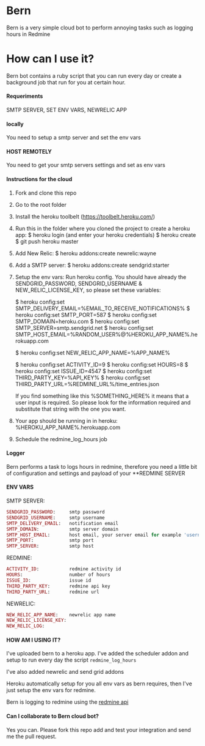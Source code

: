 # Bern
Bern is a very simple cloud bot to perform annoying tasks such as logging hours in Redmine

# How can I use it?

Bern bot contains a ruby script that you can run every day or create a
background job that run for you at certain hour.

#### Requeriments

  SMTP SERVER, SET ENV VARS, NEWRELIC APP

#### locally

You need to setup a smtp server and set the env vars

#### HOST REMOTELY

You need to get your smtp servers settings and set as env vars


#### Instructions for the cloud

1. Fork and clone this repo
2. Go to the root folder
3. Install the heroku toolbelt (https://toolbelt.heroku.com/)
4. Run this in the folder where you cloned the project to create a heroku app:
    $ heroku login (and enter your heroku credentials)
    $ heroku create
    $ git push heroku master
5. Add New Relic:
    $ heroku addons:create newrelic:wayne
6. Add a SMTP server:
    $ heroku addons:create sendgrid:starter
7. Setup the env vars:
    Run heroku config. You should have already the SENDGRID_PASSWORD, SENDGRID_USERNAME & NEW_RELIC_LICENSE_KEY, so please set these variables:

    $ heroku config:set SMTP_DELIVERY_EMAIL=%EMAIL_TO_RECEIVE_NOTIFICATIONS%
    $ heroku config:set SMTP_PORT=587
    $ heroku config:set SMTP_DOMAIN=heroku.com
    $ heroku config:set SMTP_SERVER=smtp.sendgrid.net
    $ heroku config:set SMTP_HOST_EMAIL=%RANDOM_USER%@%HEROKU_APP_NAME%.herokuapp.com

    $ heroku config:set NEW_RELIC_APP_NAME=%APP_NAME%

    $ heroku config:set ACTIVITY_ID=9
    $ heroku config:set HOURS=8
    $ heroku config:set ISSUE_ID=4547
    $ heroku config:set THIRD_PARTY_KEY=%API_KEY%
    $ heroku config:set THIRD_PARTY_URL=%REDMINE_URL%/time_entries.json

    If you find something like this %SOMETHING_HERE% it means that a user input is required.
    So please look for the information required and substitute that string with the one you want.
7. Your app should be running in in heroku: %HEROKU_APP_NAME%.herokuapp.com
8. Schedule the redmine_log_hours job


#### Logger

Bern performs a task to logs hours in redmine, therefore you need a little bit of
configuration and settings and payload of your **REDMINE SERVER

#### ENV VARS

  SMTP SERVER:
  ```ruby
  SENDGRID_PASSWORD:     smtp password
  SENDGRID_USERNAME:     smtp username
  SMTP_DELIVERY_EMAIL:   notification email
  SMTP_DOMAIN:           smtp server domain
  SMTP_HOST_EMAIL:       host email, your server email for example 'username@bern.heroku.com'
  SMTP_PORT:             smtp port
  SMTP_SERVER:           smtp host
  ```

  REDMINE:
  ```ruby
  ACTIVITY_ID:           redmine activity id
  HOURS:                 number of hours
  ISSUE_ID:              issue id
  THIRD_PARTY_KEY:       redmine api key
  THIRD_PARTY_URL:       redmine url
  ```
  NEWRELIC:
  ```ruby
  NEW_RELIC_APP_NAME:    newrelic app name
  NEW_RELIC_LICENSE_KEY:
  NEW_RELIC_LOG:
  ```

#### HOW AM I USING IT?

I've uploaded bern to a heroku app. I've added the scheduler addon and setup to
run every day the script `redmine_log_hours`

I've also added newrelic and send grid addons

Heroku automatically setup for you all env vars as bern requires, then I've
just setup the env vars for redmine.

Bern is logging to redmine using the [redmine api](http://www.redmine.org/projects/redmine/wiki/Rest_api)

#### Can I collaborate to Bern cloud bot?

Yes you can. Please fork this repo add and test your integration and send me
the pull request.



